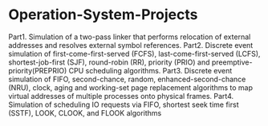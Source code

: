 # Operation-System-Projects
Part1. Simulation of a two-pass linker that performs relocation of external addresses and resolves external symbol references.
Part2. Discrete event simulation of first-come-first-served (FCFS), last-come-first-served (LCFS), shortest-job-first (SJF), round-robin (RR), priority (PRIO) and preemptive-priority(PREPRIO) CPU scheduling algorithms.
Part3. Discrete event simulation of FIFO, second-chance, random, enhanced-second-chance (NRU), clock, aging and working-set page replacement algorithms to map virtual addresses of multiple processes onto physical frames.
Part4. Simulation of scheduling IO requests via FIFO, shortest seek time first (SSTF), LOOK, CLOOK, and FLOOK algorithms
